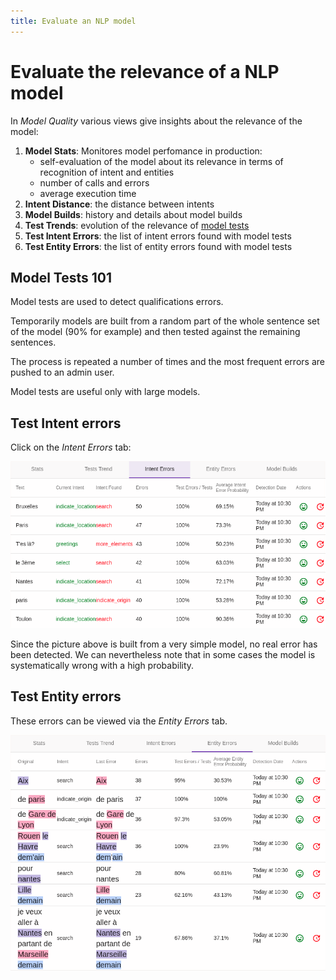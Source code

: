 ```yaml
---
title: Evaluate an NLP model
---
```


# Evaluate the relevance of a NLP model

In _Model Quality_ various views give insights about the relevance of the model:

1. **Model Stats**: Monitores model perfomance in production:
    * self-evaluation of the model about its relevance in terms of recognition of intent and entities
    * number of calls and errors
    * average execution time
2. **Intent Distance**: the distance between intents    
3. **Model Builds**: history and details about model builds    
4. **Test Trends**: evolution of the relevance of [model tests](#partial-model-tests) 
5. **Test Intent Errors**: the list of intent errors found with model tests
6. **Test Entity Errors**: the list of entity errors found with model tests


## Model Tests 101

Model tests are used to detect qualifications errors.

Temporarily models are built from a random part of the whole sentence set of the model (90% for example)
and then tested against the remaining sentences. 

The process is repeated a number of times and the most frequent errors are pushed to an admin user.

Model tests are useful only with large models.

## Test Intent errors

Click on the *Intent Errors* tab:

![schéma Tock](img/intent-errors.png "Intent Errors Detection")

Since the picture above is built from a very simple model, no real error has been detected.
 We can nevertheless note that in some cases the model is systematically wrong with a high probability.  

## Test Entity errors

These errors can be viewed via the *Entity Errors* tab.

![schéma Tock](img/entity-errors.png "Entity Errors Detection")